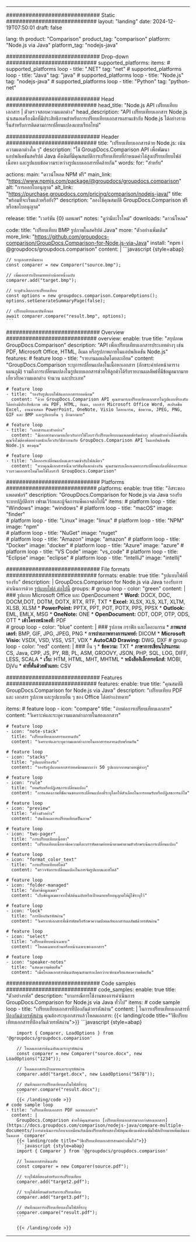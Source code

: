 
---
############################# Static ############################
layout: "landing"
date: 2024-12-19T07:50:01
draft: false

lang: th
product: "Comparison"
product_tag: "comparison"
platform: "Node.js via Java"
platform_tag: "nodejs-java"

############################# Drop-down ############################
supported_platforms:
  items:
    # supported_platforms loop
    - title: ".NET"
      tag: "net"
    # supported_platforms loop
    - title: "Java"
      tag: "java"
    # supported_platforms loop
    - title: "Node.js"
      tag: "nodejs-java"
    # supported_platforms loop
    - title: "Python"
      tag: "python-net"

############################# Head ############################
head_title: "Node.js API เปรียบเทียบเอกสาร | ตัวตรวจสอบความแตกต่าง"
head_description: "API เปรียบเทียบเอกสาร Node.js นำเสนอเครื่องมือที่มีประสิทธิภาพสำหรับการเปรียบเทียบเอกสารผสานเข้ากับ Node.js ได้อย่างราบรื่นสำหรับการติดตามการเปลี่ยนแปลงแบบเรียลไทม์"

############################# Header ############################
title: "เปรียบเทียบเอกสารด้วย Node.js: เน้นความแตกต่างใด ๆ"
description: "ใช้ GroupDocs.Comparison API เพื่อพัฒนาแอปพลิเคชันสคริปต์ Java ดั้งเดิมที่มีคุณสมบัติการเปรียบเทียบที่กำหนดค่าได้สูงเปรียบเทียบไฟล์ เนื้อหา และรูปแบบข้อความระหว่างรูปแบบเอกสารที่คล้ายกัน"
words:
  for: "สำหรับ"

actions:
  main: "ดาวน์โหลด NPM ฟรี"
  main_link: "https://www.npmjs.com/package/@groupdocs/groupdocs.comparison"
  alt: "การออกใบอนุญาต"
  alt_link: "https://purchase.groupdocs.com/pricing/comparison/nodejs-java/"
  title: "พร้อมที่จะเริ่มแล้วหรือยัง?"
  description: "ลองใช้คุณสมบัติ GroupDocs.Comparison ฟรีหรือขอใบอนุญาต"

release:
  title: "เวอร์ชัน {0} เผยแพร่"
  notes: "ดูว่ามีอะไรใหม่"
  downloads: "ดาวน์โหลด"

code:
  title: "เปรียบเทียบ BMP รูปภาพในสคริปต์ Java"
  more: "ตัวอย่างเพิ่มเติม"
  more_link: "https://github.com/groupdocs-comparison/GroupDocs.Comparison-for-Node.js-via-Java"
  install: "npm i @groupdocs/groupdocs.comparison"
  content: |
    ```javascript {style=abap}

    // ระบุเอกสารต้นทาง
    const comparer = new Comparer("source.bmp");

    // เพิ่มเอกสารเป้าหมายอย่างน้อยหนึ่งฉบับ
    comparer.add("target.bmp");

    // ระบุตัวเลือกการเปรียบเทียบ
    const options = new groupdocs.comparison.CompareOptions();
    options.setGenerateSummaryPage(false);

    // เปรียบเทียบและบันทึกผล
    await comparer.compare("result.bmp", options);
    ```

############################# Overview ############################
overview:
  enable: true
  title: "สรุปภาพ GroupDocs.Comparison"
  description: "API เพื่อเปรียบเทียบเอกสารประเภทต่างๆ เช่น PDF, Microsoft Office, HTML, อีเมล หรือรูปภาพภายในแอปพลิเคชัน Node.js"
  features:
    # feature loop
    - title: "รายงานผลผลิตโดยละเอียด"
      content: "GroupDocs.Comparison ระบุการเปลี่ยนแปลงในเนื้อหาเอกสาร (อักขระคำย่อหน้าตารางแผนภูมิ) รวมถึงการเปลี่ยนแปลงในรูปแบบเอกสารช่วยให้ลูกค้าได้รับรายงานผลลัพธ์ที่มีข้อมูลมากมายเกี่ยวกับความแตกต่าง จำนวน และประเภท"

    # feature loop
    - title: "รองรับรูปแบบไฟล์และเอกสารยอดนิยม"
      content: "ด้วย GroupDocs.Comparison API คุณสามารถเปรียบเทียบเอกสารในรูปแบบที่รองรับได้อย่างมีประสิทธิภาพ เช่น PDF, HTML, อีเมล, เอกสาร Microsoft Office Word, สเปรดชีต Excel, งานนำเสนอ PowerPoint, OneNote, Visio ไดอะแกรม, ข้อความ, JPEG, PNG, GIF และ BMP และรูปแบบอื่น ๆ อีกมากมาย"

    # feature loop
    - title: "เอกสารและตัวอย่าง"
      content: "มีเอกสารมากมายเกี่ยวกับการใช้ไลบรารีเปรียบเทียบบนแพลตฟอร์มต่างๆ พร้อมตัวอย่างโค้ดดังนั้นคุณจึงไม่ต้องคิดอย่างหนักเกี่ยวกับวิธีทำงานกับ GroupDocs.Comparison API ในแอปพลิเคชัน Node.js ของคุณ"

    # feature loop
    - title: "เลือกการเปลี่ยนแปลงและรวมเข้ากับไฟล์เดียว"
      content: "หากคุณมีเอกสารหนึ่งเวอร์ชันที่แตกต่างกัน คุณสามารถเลือกเฉพาะการเปลี่ยนแปลงที่ต้องการและรวบรวมเอกสารใหม่โดยใช้ไลบรารี GroupDocs.Comparison"

############################# Platforms ############################
platforms:
  enable: true
  title: "อิสระของแพลตฟอร์"
  description: "GroupDocs.Comparison for Node.js via Java รองรับระบบปฏิบัติการ เฟรมเวิร์กและผู้จัดการแพ็คเกจต่อไปนี้"
  items:
    # platform loop
    - title: "Windows"
      image: "windows"
    # platform loop
    - title: "macOS"
      image: "finder"      
    # platform loop
    - title: "Linux"
      image: "linux"
    # platform loop
    - title: "NPM"
      image: "npm"  
    # platform loop
    - title: "NuGet"
      image: "nuget"      
    # platform loop
    - title: "Amazon"
      image: "amazon"
    # platform loop
    - title: "Docker"
      image: "docker"
    # platform loop
    - title: "Azure"
      image: "azure"
    # platform loop
    - title: "VS Code"
      image: "vs_code"
    # platform loop
    - title: "Eclipse"
      image: "eclipse"
    # platform loop
    - title: "IntelliJ"
      image: "intellij"

############################# File formats ############################
formats:
  enable: true
  title: "รูปแบบไฟล์ที่รองรับ"
  description: |
    GroupDocs.Comparison for Node.js via Java รองรับการดำเนินการด้วย [รูปแบบไฟล์ ต่อไปนี้](https://docs.groupdocs.com/comparison/nodejs-java/supported-document-formats/)
  groups:
    # group loop
    - color: "green"
      content: |
        ### รูปแบบ Microsoft Office และ OpenDocument
        * **Word:** DOCX, DOC, DOCM,DOT, DOTM, DOTX, RTX, RTF, TXT
        * **Excel:** XLSX, XLS, XLT, XLTM, XLSB, XLSM
        * **PowerPoint:** PPTX, PPT, POT, POTX, PPS, PPSX
        * **Outlook:** EML, EMLX, MSG
        * **OneNote:** ONE
        * **OpenDocument:** ODT, ODP, OTP, ODS, OTT
        * **เค้าโครงหน้าคงที่:** PDF        
    # group loop
    - color: "blue"
      content: |
        ### รูปภาพ กราฟิก และไดอะแกรม
        * **ภาพแรสเตอร์:** BMP, GIF, JPG, JPEG, PNG
        * **การถ่ายภาพทางการแพทย์:** DICOM
        * **Microsoft Visio:** VSDX, VSD, VSS, VST, VDX
        * **AutoCAD Drawing:** DWG, DXF
      # group loop
    - color: "red"
      content: |
        ### อื่น ๆ
        * **ข้อความ:** TXT
        * **ภาษาการเขียนโปรแกรม:** CS, Java, CPP, JS, PY, RB, PL, ASM, GROOVY, JSON, PHP, SQL, LOG, DIFF, LESS, SCALA
        * **เว็บ:** HTM, HTML, MHT, MHTML
        * **หนังสืออิเล็กทรอนิกส์:** MOBI, DjVu
        * **ค่าที่คั่นด้วยตัวแยก:** CSV

############################# Features ############################
features:
  enable: true
  title: "คุณสมบัติ GroupDocs.Comparison for Node.js via Java"
  description: "เปรียบเทียบ PDF และ เอกสาร รูปภาพ และรูปแบบอื่น ๆ ของ Office ได้อย่างง่ายดาย"

  items:
    # feature loop
    - icon: "compare"
      title: "ง่ายต่อการเปรียบเทียบเอกสาร"
      content: "วิเคราะห์และระบุความแตกต่างภายในสองเอกสาร"

    # feature loop
    - icon: "note-stack"
      title: "เปรียบเทียบเอกสารหลายฉบับ"
      content: "วิเคราะห์และระบุความแตกต่างภายในเอกสารหลายฉบับพร้อมกัน"

    # feature loop
    - icon: "stacks"
      title: "รูปแบบที่รองรับ"
      content: "รองรับรูปแบบเอกสารยอดนิยมมากกว่า 50 รูปแบบจากหมวดหมู่ต่างๆ"

    # feature loop
    - icon: "rule"
      title: "ยอมรับหรือปฏิเสธการเปลี่ยนแปลง"
      content: "การแสดงภาพที่ชัดเจนของการเปลี่ยนแปลงที่ระบุโดยให้ตัวเลือกในการยอมรับหรือปฏิเสธการแก้ไข"

    # feature loop
    - icon: "preview"
      title: "สร้างตัวอย่าง"
      content: "บันทึกผลการเปรียบเทียบเป็นภาพ"

    # feature loop
    - icon: "two-pager"
      title: "การเปรียบเทียบเนื้อหา"
      content: "เปรียบเทียบเนื้อหาข้อความทีละบรรทัดตามย่อหน้าตามคำตามตัวอักษรเน้นการเปลี่ยนแปลง"

    # feature loop
    - icon: "format_color_text"
      title: "การเปรียบเทียบสไตล์"
      content: "ตรวจจับการเปลี่ยนแปลงในการจัดรูปแบบและสไตล์"

    # feature loop
    - icon: "folder-managed"
      title: "ตั้งค่าข้อมูลเมตา"
      content: "เก็บข้อมูลเมตาจากไฟล์ต้นฉบับหรือเป้าหมายหรืออนุญาตให้ผู้ใช้ระบุไว้"

    # feature loop
    - icon: "lock"
      title: "การป้องกันรหัสผ่าน"
      content: "วิเคราะห์เอกสารที่เข้ารหัสหรือรักษาความปลอดภัยเอกสารผลลัพธ์ด้วยรหัสผ่าน"

    # feature loop
    - icon: "select"
      title: "เปรียบเทียบหน้าเฉพาะ"
      content: "โหลดเฉพาะส่วนหรือหน้าเฉพาะของเอกสาร"

    # feature loop
    - icon: "speaker-notes"
      title: "แสดงความคิดเห็น"
      content: "เมื่อโหลดเอกสารต้นฉบับคุณสามารถเลือกว่าจะซ่อนหรือแสดงความคิดเห็น"

############################# Code samples ############################
code_samples:
  enable: true
  title: "ตัวอย่างรหัส"
  description: "บางกรณีการใช้งานของการดำเนินการ GroupDocs.Comparison for Node.js via Java ทั่วไป"
  items:
    # code sample loop
    - title: "เปรียบเทียบเอกสารที่ป้องกันด้วยรหัสผ่าน"
      content: |
        ในการเปรียบเทียบเอกสารที่ [ป้องกันด้วยรหัสผ่าน](https://docs.groupdocs.com/comparison/nodejs-java/load-password-protected-documents/) คุณต้องระบุเอกสารแล้วโหลดเอกสาร:
        {{< landing/code title="วิธีเปรียบเทียบเอกสารที่ป้องกันด้วยรหัสผ่าน">}}
        ```javascript {style=abap}

        import { Comparer, LoadOptions } from '@groupdocs/groupdocs.comparison'

        // โหลดเอกสารต้นฉบับและระบุรหัสผ่าน
        const comparer = new Comparer("source.docx", new LoadOptions("1234"));

        // โหลดเอกสารเป้าหมายและระบุรหัสผ่าน
        comparer.add("target.docx", new LoadOptions("5678"));

        // บันทึกผลการเปรียบเทียบลงในไฟล์ที่ระบุ
        comparer.compare("result.docx");
        ```
        {{< /landing/code >}}
    # code sample loop
    - title: "เปรียบเทียบเอกสาร PDF หลายเอกสาร"
      content: |
        GroupDocs.Comparison ช่วยให้คุณสามารถ [เปรียบเทียบเอกสารมากกว่าสองเอกสาร](https://docs.groupdocs.com/comparison/nodejs-java/compare-multiple-documents/)การดำเนินการเกือบจะเหมือนกับเมื่อเปรียบเทียบสองไฟล์คุณเพียงแค่ต้องเพิ่มไฟล์เป้าหมายเพิ่มเติมลงในคลาส `comparer`
        {{< landing/code title="วิธีเปรียบเทียบเอกสารสามอย่างขึ้นไป">}}
        ```javascript {style=abap}
        import { Comparer } from '@groupdocs/groupdocs.comparison'

        // โหลดเอกสารต้นฉบับ
        const comparer = new Comparer(source.pdf");

        // ระบุไฟล์ที่สองสำหรับการเปรียบเทียบ
        comparer.add("target2.pdf");

        // ระบุไฟล์ที่สามสำหรับการเปรียบเทียบ
        comparer.add("target3.pdf");

        // บันทึกผลการเปรียบเทียบลงในไฟล์ที่ระบุ
        comparer.compare("result.pdf");
        ```

        {{< /landing/code >}}

---